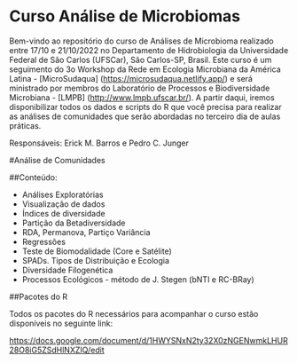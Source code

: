 Curso Análise de Microbiomas
============

Bem-vindo ao repositório do curso de Análises de Microbioma realizado entre 17/10 e 21/10/2022 no Departamento de Hidrobiologia da Universidade Federal de São Carlos (UFSCar), São Carlos-SP, Brasil. Este curso é um seguimento do 3o Workshop da Rede em Ecologia Microbiana da América Latina - [MicroSudaqua] (https://microsudaqua.netlify.app/) e será ministrado por membros do Laboratório de Processos e Biodiversidade Microbiana - [LMPB] (http://www.lmpb.ufscar.br/). A partir daqui, iremos disponibilizar todos os dados e scripts do R que você precisa para realizar as análises de comunidades que serão abordadas no terceiro dia de aulas práticas.

Responsáveis: Erick M. Barros e Pedro C. Junger

#Análise de Comunidades

##Conteúdo:

- Análises Exploratórias
- Visualização de dados
- Índices de diversidade
- Partição da Betadiversidade
- RDA, Permanova, Partiço Variância
- Regressões
- Teste de Biomodalidade (Core e Satélite)
- SPADs. Tipos de Distribuição e Ecologia
- Diversidade Filogenética
- Processos Ecológicos - método de J. Stegen (bNTI e RC-BRay)

##Pacotes do R

Todos os pacotes do R necessários para acompanhar o curso estão disponíveis no seguinte link:

https://docs.google.com/document/d/1HWYSNxN2ty32X0zNGENwmkLHUR28O8iG5ZSdHlNXZIQ/edit

